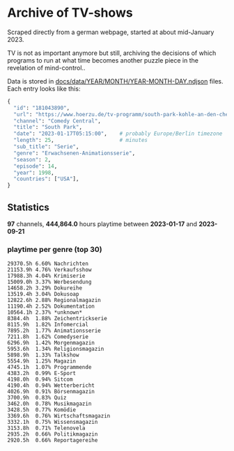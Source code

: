 # Archive of TV-shows

Scraped directly from a german webpage, started at about mid-January 2023.

TV is not as important anymore but still, archiving the decisions of which programs to run at what time
becomes another puzzle piece in the revelation of mind-control.. 

Data is stored in [docs/data/YEAR/MONTH/YEAR-MONTH-DAY.ndjson](docs/data/) files. 
Each entry looks like this:

```python
{
  "id": "181043890", 
  "url": "https://www.hoerzu.de/tv-programm/south-park-kohle-an-den-chefkoch/bid_181043890/", 
  "channel": "Comedy Central", 
  "title": "South Park", 
  "date": "2023-01-17T05:15:00",    # probably Europe/Berlin timezone 
  "length": 25,                     # minutes 
  "sub_title": "Serie", 
  "genre": "Erwachsenen-Animationsserie", 
  "season": 2, 
  "episode": 14, 
  "year": 1998, 
  "countries": ["USA"],
}
```

## Statistics

**97** channels, **444,864.0** hours playtime between **2023-01-17** and **2023-09-21**


### playtime per genre (top 30)

    29370.5h 6.60% Nachrichten
    21153.9h 4.76% Verkaufsshow
    17988.3h 4.04% Krimiserie
    15009.0h 3.37% Werbesendung
    14658.2h 3.29% Dokureihe
    13519.4h 3.04% Dokusoap
    12822.6h 2.88% Regionalmagazin
    11190.4h 2.52% Dokumentation
    10564.1h 2.37% *unknown*
    8384.4h  1.88% Zeichentrickserie
    8115.9h  1.82% Infomercial
    7895.2h  1.77% Animationsserie
    7211.8h  1.62% Comedyserie
    6296.9h  1.42% Morgenmagazin
    5953.6h  1.34% Religionsmagazin
    5898.9h  1.33% Talkshow
    5554.9h  1.25% Magazin
    4745.1h  1.07% Programmende
    4383.2h  0.99% E-Sport
    4198.0h  0.94% Sitcom
    4190.4h  0.94% Wetterbericht
    4026.9h  0.91% Börsenmagazin
    3700.9h  0.83% Quiz
    3462.0h  0.78% Musikmagazin
    3428.5h  0.77% Komödie
    3369.6h  0.76% Wirtschaftsmagazin
    3332.1h  0.75% Wissensmagazin
    3153.8h  0.71% Telenovela
    2935.2h  0.66% Politikmagazin
    2920.5h  0.66% Reportagereihe
